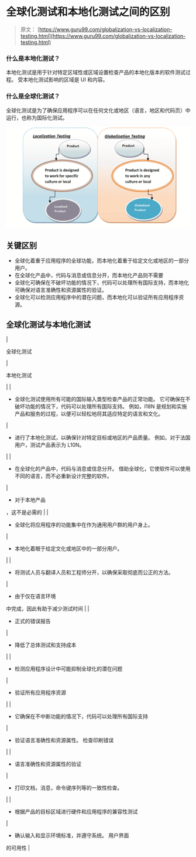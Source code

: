 # 全球化测试和本地化测试之间的区别

> 原文： [https://www.guru99.com/globalization-vs-localization-testing.html](https://www.guru99.com/globalization-vs-localization-testing.html)

### 什么是本地化测试？

本地化测试是用于针对特定区域性或区域设置检查产品的本地化版本的软件测试过程。 受本地化测试影响的区域是 UI 和内容。

### 什么是全球化测试？

全球化测试是为了确保应用程序可以在任何文化或地区（语言，地区和代码页）中运行，也称为国际化测试。

![](img/4a2d928c37907c41a2d8c958464f3f9e.png)

## 关键区别

*   全球化着重于应用程序的全球功能，而本地化着重于给定文化或地区的一部分用户。
*   在全球化产品中，代码与消息或信息分开，而本地化产品则不需要
*   全球化可确保在不破坏功能的情况下，代码可以处理所有国际支持，而本地化可确保对语言准确性和资源属性的验证。
*   全球化可以检测应用程序中的潜在问题，而本地化可以验证所有应用程序资源。

## 全球化测试与本地化测试

| 

全球化测试

 | 

本地化测试

 |
| 

*   全球化测试使用所有可能的国际输入类型检查产品的正常功能。 它可确保在不破坏功能的情况下，代码可以处理所有国际支持。 例如，I18N 是规划和实施产品和服务的过程，以便可以轻松地将其适应特定的语言和文化。

 | 

*   进行了本地化测试，以确保针对特定目标或地区的产品质量。 例如，对于法国用户，测试产品表示为 L10N。

 |
| 

*   在全球化的产品中，代码与消息或信息分开。 借助全球化，它使软件可以使用不同的语言，而不必重新设计完整的软件。

 | 

*   对于本地产品

，这不是必需的 |
| 

*   全球化将应用程序的功能集中在作为通用用户群的用户身上。

 | 

*   本地化着眼于给定文化或地区中的一部分用户。

 |
| 

*   将测试人员与翻译人员和工程师分开，以确保采取彻底而公正的方法。

 | 

*   由于仅在语言环境

中完成，因此有助于减少测试时间 |
| 

*   正式的错误报告

 | 

*   降低了总体测试和支持成本

 |
| 

*   检测应用程序设计中可能抑制全球化的潜在问题

 | 

*   验证所有应用程序资源

 |
| 

*   它确保在不中断功能的情况下，代码可以处理所有国际支持

 | 

*   验证语言准确性和资源属性。 检查印刷错误

 |
| 

*   语言准确性和资源属性的验证

 | 

*   打印文档，消息，命令键序列等的一致性检查。

 |
| 

*   根据产品的目标区域进行硬件和应用程序的兼容性测试

 | 

*   确认输入和显示环境标准，并遵守系统。 用户界面

的可用性 |